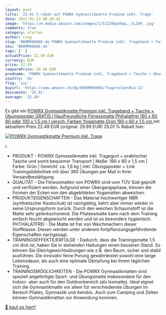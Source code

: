 ```yaml
---
layout: post
title: '25.01 % rabat auf POWRX Gymnastikmatte Premium inkl. Trage'
date: 2021-01-23 08:34:41
image: 'https://m.media-amazon.com/images/I/51I2ObpV0qL._SL200_.jpg'
comments: true
category: ofertas
author: ring
slug: 'B00MR066KE-de POWRX Gymnastikmatte Premium inkl. Trageband + Tasche +...'
sku: 'B00MR066KE-de'
tags: [  ]
actualPrice: 22.49 EUR
currency: EUR
price: 22.49
comparePrice: 29.99 EUR
prodname: 'POWRX Gymnastikmatte Premium inkl. Trageband + Tasche + Übungsposter GRATIS I Hautfreundliche Fitnessmatte Phthalatfrei 190 x 60  80 oder 100 x 1.5 cm I versch. Farben Yogamatte  Grün  190 x 60 x 1.5 cm '
country: 'de'
flag: '🇩🇪'
buyurl: 'https://www.amazon.de/dp/B00MR066KE/?tag=tolees0ca-21'
descuento: '25.01'
average: '22.49'
---
```


Es gibt ein [POWRX Gymnastikmatte Premium inkl. Trageband + Tasche + Übungsposter GRATIS I Hautfreundliche Fitnessmatte Phthalatfrei 190 x 60  80 oder 100 x 1.5 cm I versch. Farben Yogamatte  Grün  190 x 60 x 1.5 cm ](https://www.amazon.de/dp/B00MR066KE/?tag=tolees0ca-21) mit aktuellem Preis 22.49 EUR (original: 29.99 EUR) 25.01 % Rabatt hier:

[![POWRX Gymnastikmatte Premium inkl. Trage](https://m.media-amazon.com/images/I/51I2ObpV0qL._SL200_.jpg)](https://www.amazon.de/dp/B00MR066KE/?tag=tolees0ca-21)

ℹ️:

- PRODUKT - POWRX Gymnastikmatte inkl. Tragegurt + praktischer Tasche und somit bequemer Transport | Maße: 190 x 60 x 1,5 cm | Farbe: Grün | Gewicht: ca. 1,6 kg | inkl. Übungsposter + Link Trainingsbibliothek mit über 360 Übungen per Mail in Ihrer Versandbestätigung.
- QUALITÄT - Die Fitnessmatten von POWRX sind vom TÜV Süd geprüft und verifiziert worden. Aufgrund einer Übergangsphase, können die Formen der Ecken von den abgebildeten Yogamatten abweichen.
- PRODUKTEIGENSCHAFTEN - Das Material hochwertiger NBR (synthetischer Kautschuk) ist nachgiebig, kehrt aber immer wieder in seine Ursprungsform zurück. Durch den weichen Schaumstoff ist die Matte sehr gelenkschonend. Die Pilatessmatte kann nach dem Training einfach feucht abgewischt werden und ist so besonders hygienisch. PHTHALATFREI - Die Matte ist frei von Weichmachern dieser Stoffklasse. Diesen werden unter anderem fortpflanzungsgefährdende Eigenschaften nachgesagt.
- TRAININGSEFFEKTE/ERFOLGE - Dadurch, dass die Trainingsmatte 1,5 cm dick ist, haben Sie in stehenden Haltungen einen besseren Stand. So können Sie Gleichgewichtsübungen wie z.B. den Baum, sicher und stabil ausführen. Die innovativ feine Porung gewährleistet sowohl eine lange Lebensdauer, als auch eine optimale Dämpfung bei Ihrem täglichen Training.
- TRAININGSMÖGLICHKEITEN - Die POWRX Gymnastikmatten sind speziell angefertigte Sport- und Übungsmatte insbesondere für den Indoor- aber auch für den Outdoorbereich (als Isomatte). Ideal eignet sich die Gymnastikmatte vor allem für verschiedenste Übungen im Bereich Pilates, Gymnastik und Aerobic. Auch zum Camping und Zelten können Gymnastikmatten zur Anwendung kommen.

[🛒 kauf es hier!!](https://www.amazon.de/dp/B00MR066KE/?tag=tolees0ca-21)
